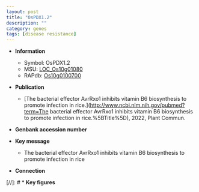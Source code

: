 ```yaml
---
layout: post
title: "OsPDX1.2"
description: ""
category: genes
tags: [disease resistance]
---
```


* **Information**  
    + Symbol: OsPDX1.2  
    + MSU: [LOC_Os10g01080](http://rice.uga.edu/cgi-bin/ORF_infopage.cgi?orf=LOC_Os10g01080)  
    + RAPdb: [Os10g0100700](https://rapdb.dna.affrc.go.jp/locus/?name=Os10g0100700)  

* **Publication**  
    + [The bacterial effector AvrRxo1 inhibits vitamin B6 biosynthesis to promote infection in rice.](http://www.ncbi.nlm.nih.gov/pubmed?term=The bacterial effector AvrRxo1 inhibits vitamin B6 biosynthesis to promote infection in rice.%5BTitle%5D), 2022, Plant Commun.

* **Genbank accession number**  

* **Key message**  
    + The bacterial effector AvrRxo1 inhibits vitamin B6 biosynthesis to promote infection in rice

* **Connection**  

[//]: # * **Key figures**  


